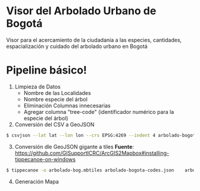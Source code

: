 # Visor del Arbolado Urbano de Bogotá
Visor para el acercamiento de la ciudadanía a las especies, cantidades, espacialización y cuidado del arbolado urbano en Bogotá
# Pipeline básico!
1. Limpieza de Datos
	- Nombre de las Localidades
	- Nombre especie del árbol
	- Eliminación Columnas innecesarias
	- Agregar columna "tree-code" (identificador numérico para la especie del árbol)
2. Conversión del CSV a GeoJSON
```sh
$ csvjson --lat lat --lon lon --crs EPSG:4269 --indent 4 arbolado-bogota-codes.csv > arbolado-bogota-codes.json
```
3. Conversión dle GeoJSON gigante a tiles
	**Fuente**: https://github.com/GISupportICRC/ArcGIS2Mapbox#installing-tippecanoe-on-windows
```sh
$ tippecanoe -o arbolado-bog.mbtiles arbolado-bogota-codes.json    arbolado-bogota-codes.json
```
4. Generación Mapa
